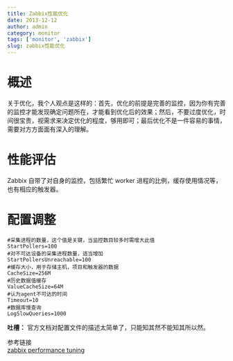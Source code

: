 ```yaml
---
title: Zabbix性能优化
date: 2013-12-12
author: admin
category: monitor
tags: ['monitor', 'zabbix']
slug: zabbix性能优化
---
```


# 概述

关于优化，我个人观点是这样的：首先，优化的前提是完善的监控，因为你有完善的监控才能发现确定问题所在，才能看到优化后的效果；然后，不要过度优化，时间很宝贵，视需求来决定优化的程度，够用即可；最后优化不是一件容易的事情，需要对方方面面有深入的理解。

# 性能评估

Zabbix 自带了对自身的监控，包括繁忙 worker 进程的比例，缓存使用情况等，也有相应的触发器。

# 配置调整

    #采集进程的数量，这个值是关键，当监控数目较多时需增大此值
    StartPollers=100
    #对不可达设备的采集进程数量，适当增加
    StartPollersUnreachable=100
    #缓存大小，用于存储主机，项目和触发器的数据
    CacheSize=256M
    #历史数据值缓存
    ValueCacheSize=64M
    #认为agent不可达的时间
    Timeout=10
    #数据库慢查询
    LogSlowQueries=1000

**吐槽：** 官方文档对配置文件的描述太简单了，只能知其然不能知其所以然。

参考链接  
[zabbix performance
tuning](http://www.slideshare.net/xsbr/alexei-vladishev-zabbixperformancetuning)
